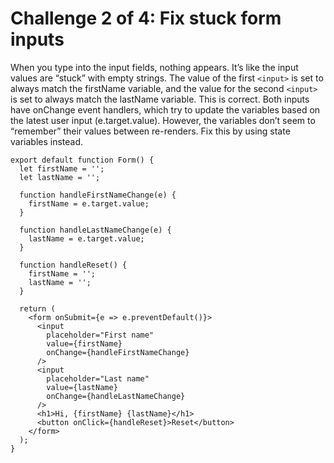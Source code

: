 # Challenge 2 of 4: Fix stuck form inputs

When you type into the input fields, nothing appears. It’s like the input values are “stuck” with empty strings. The value of the first `<input>` is set to always match the firstName variable, and the value for the second `<input>` is set to always match the lastName variable. This is correct. Both inputs have onChange event handlers, which try to update the variables based on the latest user input (e.target.value). However, the variables don’t seem to “remember” their values between re-renders. Fix this by using state variables instead.

```tsx
export default function Form() {
  let firstName = '';
  let lastName = '';

  function handleFirstNameChange(e) {
    firstName = e.target.value;
  }

  function handleLastNameChange(e) {
    lastName = e.target.value;
  }

  function handleReset() {
    firstName = '';
    lastName = '';
  }

  return (
    <form onSubmit={e => e.preventDefault()}>
      <input
        placeholder="First name"
        value={firstName}
        onChange={handleFirstNameChange}
      />
      <input
        placeholder="Last name"
        value={lastName}
        onChange={handleLastNameChange}
      />
      <h1>Hi, {firstName} {lastName}</h1>
      <button onClick={handleReset}>Reset</button>
    </form>
  );
}

```
